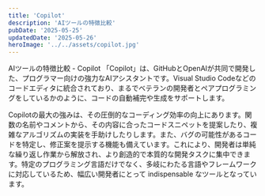 ```yaml
---
title: 'Copilot'
description: 'AIツールの特徴比較'
pubDate: '2025-05-25'
updatedDate: '2025-05-26'
heroImage: '../../assets/copilot.jpg'
---
```


AIツールの特徴比較 - Copilot
「Copilot」は、GitHubとOpenAIが共同で開発した、プログラマー向けの強力なAIアシスタントです。Visual Studio Codeなどのコードエディタに統合されており、まるでベテランの開発者とペアプログラミングをしているかのように、コードの自動補完や生成をサポートします。

Copilotの最大の強みは、その圧倒的なコーディング効率の向上にあります。関数の名前やコメントから、その内容に合ったコードスニペットを提案したり、複雑なアルゴリズムの実装を手助けしたりします。また、バグの可能性があるコードを特定し、修正案を提示する機能も備えています。これにより、開発者は単純な繰り返し作業から解放され、より創造的で本質的な開発タスクに集中できます。特定のプログラミング言語だけでなく、多岐にわたる言語やフレームワークに対応しているため、幅広い開発者にとって indispensable なツールとなっています。